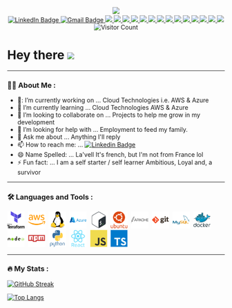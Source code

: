 <!--
**BenjaminBurton/BenjaminBurton** is a ✨ _special_ ✨ repository because its `README.md` (this file) appears on your GitHub profile.
-->

<div id="header" align="center">
<img src="https://media.giphy.com/media/3kPDmoWdBpQPNhCnUG/giphy.gif" width="100" /> 
</div>

<div id="badges" align="center">
  <a href="https://www.linkedin.com/in/benjaminlburton/">
    <img src="https://img.shields.io/badge/LinkedIn-blue?style=for-the-badge&logo=linkedin&logoColor=white" alt="LinkedIn Badge"/>
  </a>
  <a href="mailto:benjaminlburton@gmail.com">
    <img src="https://img.shields.io/badge/Gmail-red?style=for-the-badge&logo=gmail&logoColor=white" alt="Gmail Badge"/>
  </a>
  <a href="#">
    <img src="https://img.shields.io/badge/Amazon_AWS-FF9900?style=for-the-badge&logo=amazonaws&logoColor=white" />
  </a>
  <a href="#">
    <img src="https://img.shields.io/badge/microsoft%20azure-0089D6?style=for-the-badge&logo=microsoft-azure&logoColor=white" />
  </a>
  <a href="#">
    <img src="https://img.shields.io/badge/Terraform-7B42BC?style=for-the-badge&logo=terraform&logoColor=white" />
  </a>
  <a href="#">
    <img src="https://img.shields.io/badge/Apache-D22128?style=for-the-badge&logo=Apache&logoColor=white" />
  </a>
  <a href="#">
    <img src="https://img.shields.io/badge/Docker-2CA5E0?style=for-the-badge&logo=docker&logoColor=white" />
  </a>
  <a href="#">
    <img src="https://img.shields.io/badge/Nginx-009639?style=for-the-badge&logo=nginx&logoColor=white" />
  </a>
  <a href="#">
    <img src="https://img.shields.io/badge/Shell_Script-121011?style=for-the-badge&logo=gnu-bash&logoColor=white" />
  </a>
  <a href="#">
    <img src="https://img.shields.io/badge/Python-FFD43B?style=for-the-badge&logo=python&logoColor=blue" />
  </a>
  <a href="#">
    <img src="https://img.shields.io/badge/GIT-E44C30?style=for-the-badge&logo=git&logoColor=white" />
  </a>
  <a href="#">
    <img src="https://img.shields.io/badge/Kali_Linux-557C94?style=for-the-badge&logo=kali-linux&logoColor=white" />
  </a>
  <a href="#">
    <img src="https://img.shields.io/badge/Linux-FCC624?style=for-the-badge&logo=linux&logoColor=black" />
  </a>
  <a href="#">
    <img src="https://img.shields.io/badge/Ubuntu-E95420?style=for-the-badge&logo=ubuntu&logoColor=white" />
  </a>
  <a href="#">
    <img src="https://img.shields.io/badge/powershell-5391FE?style=for-the-badge&logo=powershell&logoColor=white" />
  </a>
  <a href="#">
    <img src="https://img.shields.io/badge/VSCode-0078D4?style=for-the-badge&logo=visual%20studio%20code&logoColor=white" />
  </a>
  
</div>

<div align="center">
<img src="https://komarev.com/ghpvc/?username=BenjaminBurton&style=for-the-badge&color=blue" alt="Visitor Count" />
</div>
  
<h1>
  Hey there
  <img src="https://media.giphy.com/media/hvRJCLFzcasrR4ia7z/giphy.gif" width="30px"/>
</h1>

<!-- 
![Anurag's github stats](https://github-readme-stats.vercel.app/api?username=BenjaminBurton)
-->

---

### :man_technologist: About Me :

- 🔭: I’m currently working on ... Cloud Technologies i.e. AWS & Azure
- 🌱 I’m currently learning ... Cloud Technologies AWS & Azure
- 👯 I’m looking to collaborate on ... Projects to help me grow in my development
- 🤔 I’m looking for help with ... Employment to feed my family. 
- 💬 Ask me about ... Anything I'll reply
- 📫 How to reach me: ... <a href="https://www.linkedin.com/in/benjaminlburton/" rel="nofollow"><img src="https://img.shields.io/badge/LinkedIn-0077B5?style=for-the-badge&logo=linkedin&logoColor=white" alt="Linkedin Badge" data-canonical-src="https://img.shields.io/badge/-benjaminlburton/-blue?style=flat&amp;logo=Linkedin&amp;logoColor=white" style="max-width: 100%;"></a>
- 😄 Name Spelled: ... La'vell It's french, but I'm not from France lol
- ⚡ Fun fact: ... I am a self starter / self learner Ambitious, Loyal and, a survivor

---

### :hammer_and_wrench: Languages and Tools :
<div>
  <img src="https://raw.githubusercontent.com/devicons/devicon/1119b9f84c0290e0f0b38982099a2bd027a48bf1/icons/terraform/terraform-original-wordmark.svg" title="Terraform" alt="Terraform" width="40" height="40"/>&nbsp;
  <img src="https://github.com/devicons/devicon/blob/master/icons/amazonwebservices/amazonwebservices-plain-wordmark.svg" title="AWS" alt="AWS" width="40" height="40"/>&nbsp;
  <img src="https://raw.githubusercontent.com/devicons/devicon/1119b9f84c0290e0f0b38982099a2bd027a48bf1/icons/linux/linux-original.svg" title="Linux" alt="Linux" width="40" height="40"/>&nbsp;
  <img src="https://raw.githubusercontent.com/devicons/devicon/1119b9f84c0290e0f0b38982099a2bd027a48bf1/icons/azure/azure-original-wordmark.svg" title="Azure" alt="Azure" width="40" height="40"/>&nbsp;
  <img src="https://raw.githubusercontent.com/devicons/devicon/1119b9f84c0290e0f0b38982099a2bd027a48bf1/icons/bash/bash-original.svg" title="Bash" alt="Bash" width="40" height="40"/>&nbsp;
  <img src="https://raw.githubusercontent.com/devicons/devicon/1119b9f84c0290e0f0b38982099a2bd027a48bf1/icons/ubuntu/ubuntu-plain-wordmark.svg" title="Ubuntu" alt="Ubuntu" width="40" height="40"/>&nbsp;
  <img src="https://raw.githubusercontent.com/devicons/devicon/1119b9f84c0290e0f0b38982099a2bd027a48bf1/icons/apache/apache-line-wordmark.svg" title="Apache" alt="Apache" width="40" height="40"/>&nbsp;
  <img src="https://github.com/devicons/devicon/blob/master/icons/git/git-original-wordmark.svg" title="Git" **alt="Git" width="40" height="40"/>&nbsp;
  <img src="https://github.com/devicons/devicon/blob/master/icons/mysql/mysql-original-wordmark.svg" title="MySQL"  alt="MySQL" width="40" height="40"/>&nbsp;
  <img src="https://raw.githubusercontent.com/devicons/devicon/1119b9f84c0290e0f0b38982099a2bd027a48bf1/icons/docker/docker-original-wordmark.svg" title="Docker" alt="Docker" width="40" height="40"/>&nbsp;
  <img src="https://raw.githubusercontent.com/devicons/devicon/1119b9f84c0290e0f0b38982099a2bd027a48bf1/icons/nodejs/nodejs-original-wordmark.svg" title="Nodejs" **alt="Nodejs" width="40" height="40"/>&nbsp;
  <img src="https://raw.githubusercontent.com/devicons/devicon/1119b9f84c0290e0f0b38982099a2bd027a48bf1/icons/npm/npm-original-wordmark.svg" title="npm" **alt="npm" width="40" height="40"/>&nbsp;
  <img src="https://raw.githubusercontent.com/devicons/devicon/1119b9f84c0290e0f0b38982099a2bd027a48bf1/icons/python/python-original-wordmark.svg" title="Python" alt="Python" width="40" height="40"/>&nbsp;
  <img src="https://github.com/devicons/devicon/blob/master/icons/react/react-original-wordmark.svg" title="React" alt="React" width="40" height="40"/>&nbsp;
  <img src="https://github.com/devicons/devicon/blob/master/icons/javascript/javascript-original.svg" title="JavaScript" alt="JavaScript" width="40" height="40"/>&nbsp;
  <img src="https://raw.githubusercontent.com/devicons/devicon/1119b9f84c0290e0f0b38982099a2bd027a48bf1/icons/typescript/typescript-original.svg" title="TypeScript" alt="TypeScript" width="40" height="40"/>&nbsp;
</div>

---

### :fire: My Stats :
[![GitHub Streak](http://github-readme-streak-stats.herokuapp.com?user=BenjaminBurton&theme=aura&hide_border=true&date_format=j%20M%5B%20Y%5D)](https://git.io/streak-stats)

[![Top Langs](https://github-readme-stats.vercel.app/api/top-langs/?username=BenjaminBurton&layout=compact&theme=vision-friendly-dark)](https://github.com/anuraghazra/github-readme-stats)




